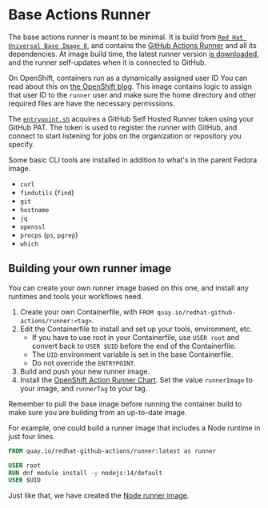 # Base Actions Runner

The base actions runner is meant to be minimal. It is build from [`Red Hat Universal Base Image 8`](https://catalog.redhat.com/software/containers/ubi8/ubi/5c359854d70cc534b3a3784e?architecture=amd64&image=65ba0f47b1cc4fe96822e849&container-tabs=overview), and contains the [GitHub Actions Runner](https://github.com/actions/runner/) and all its dependencies. At image build time, the latest runner version [is downloaded](./get-runner-release.sh), and the runner self-updates when it is connected to GitHub.

On OpenShift, containers run as a dynamically assigned user ID You can read about this on [the OpenShift blog](https://www.openshift.com/blog/a-guide-to-openshift-and-uids). This image contains logic to assign that user ID to the `runner` user and make sure the home directory and other required files are have the necessary permissions.

The [`entrypoint.sh`](./entrypoint.sh) acquires a GitHub Self Hosted Runner token using your GitHub PAT. The token is used to register the runner with GitHub, and connect to start listening for jobs on the organization or repository you specify.

Some basic CLI tools are installed in addition to what's in the parent Fedora image.

- `curl`
- `findutils` (`find`)
- `git`
- `hostname`
- `jq`
- `openssl`
- `procps` (`ps`, `pgrep`)
- `which`

<a id="own-image"></a>
## Building your own runner image

You can create your own runner image based on this one, and install any runtimes and tools your workflows need.

1. Create your own Containerfile, with `FROM quay.io/redhat-github-actions/runner:<tag>`.
2. Edit the Containerfile to install and set up your tools, environment, etc.
    - If you have to use root in your Containerfile, use `USER root` and convert back to `USER $UID` before the end of the Containerfile.
    - The `UID` environment variable is set in the base Containerfile.
    - Do not override the `ENTRYPOINT`.
3. Build and push your new runner image.
4. Install the [OpenShift Action Runner Chart](https://github.com/redhat-actions/openshift-actions-runner-chart). Set the value `runnerImage` to your image, and `runnerTag` to your tag.

Remember to pull the base image before running the container build to make sure you are building from an up-to-date image.

For example, one could build a runner image that includes a Node runtime in just four lines.
```Dockerfile
FROM quay.io/redhat-github-actions/runner:latest as runner

USER root
RUN dnf module install -y nodejs:14/default
USER $UID
```

Just like that, we have created the [Node runner image](../node/).
